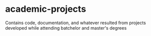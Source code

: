 # academic-projects
Contains code, documentation, and whatever resulted from projects developed while attending batchelor and master's degrees
